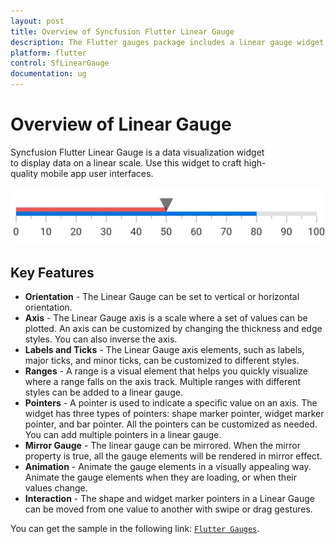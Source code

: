 ```yaml
---
layout: post
title: Overview of Syncfusion Flutter Linear Gauge
description: The Flutter gauges package includes a linear gauge widget to create modern, interactive, animated gauges.
platform: flutter
control: SfLinearGauge
documentation: ug
---
```


# Overview of Linear Gauge

Syncfusion Flutter Linear Gauge is a data visualization widget to display data on a linear scale. Use this widget to craft high-quality mobile app user interfaces.

![Overview flutter linear gauge](images/basic_elements.png)

## Key Features

* **Orientation** - The Linear Gauge can be set to vertical or horizontal orientation.
* **Axis** - The Linear Gauge axis is a scale where a set of values can be plotted. An axis can be customized by changing the thickness and edge styles. You can also inverse the axis.
* **Labels and Ticks** - The Linear Gauge axis elements, such as labels, major ticks, and minor ticks, can be customized to different styles.
* **Ranges** - A range is a visual element that helps you quickly visualize where a range falls on the axis track. Multiple ranges with different styles can be added to a linear gauge.
* **Pointers** - A pointer is used to indicate a specific value on an axis. The widget has three types of pointers: shape marker pointer, widget marker pointer, and bar pointer. All the pointers can be customized as needed. You can add multiple pointers in a linear gauge.
* **Mirror Gauge** - The linear gauge can be mirrored.  When the mirror property is true, all the gauge elements will be rendered in mirror effect. 
* **Animation** - Animate the gauge elements in a visually appealing way. Animate the gauge elements when they are loading, or when their values change.
* **Interaction** - The shape and widget marker pointers in a Linear Gauge can be moved from one value to another with swipe or drag gestures.

You can get the sample in the following link: [`Flutter Gauges`](https://github.com/syncfusion/flutter-examples).